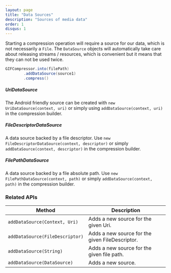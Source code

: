 ```yaml
---
layout: page
title: "Data Sources"
description: "Sources of media data"
order: 1
disqus: 1
---
```


Starting a compression operation will require a source for our data, which is not necessarily
a `File`. The `DataSource` objects will automatically take care about releasing streams / resources,
which is convenient but it means that they can not be used twice.

```java
GIFCompressor.into(filePath)
        .addDataSource(source1)
        .compress()
```

##### UriDataSource

The Android friendly source can be created with `new UriDataSource(context, uri)` or simply
using `addDataSource(context, uri)` in the compression builder.

##### FileDescriptorDataSource

A data source backed by a file descriptor. Use `new FileDescriptorDataSource(context, descriptor)` or
simply `addDataSource(context, descriptor)` in the compression builder.

##### FilePathDataSource

A data source backed by a file absolute path. Use `new FilePathDataSource(context, path)` or
simply `addDataSource(context, path)` in the compression builder.
 
### Related APIs

|Method|Description|
|------|-----------|
|`addDataSource(Context, Uri)`|Adds a new source for the given Uri.|
|`addDataSource(FileDescriptor)`|Adds a new source for the given FileDescriptor.|
|`addDataSource(String)`|Adds a new source for the given file path.|
|`addDataSource(DataSource)`|Adds a new source.|

